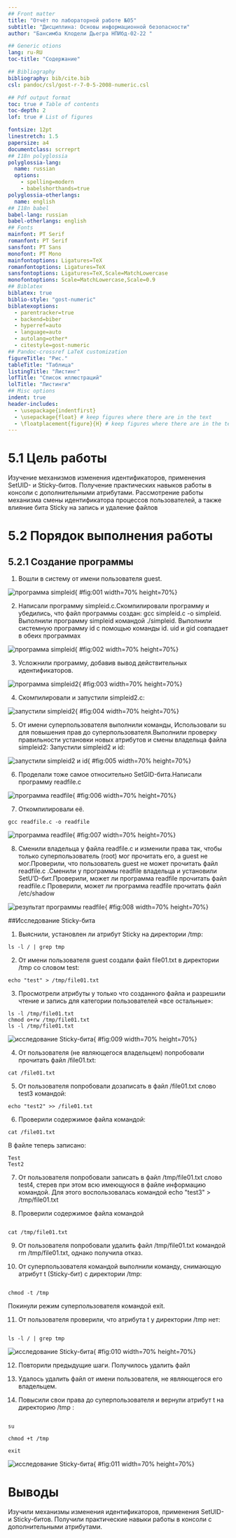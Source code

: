 ```yaml
---
## Front matter
title: "Отчёт по лабораторной работе №05"
subtitle: "Дисциплина: Основы информационной безопасности"
author: "Бансимба Клодели Дьегра НПИбд-02-22 "

## Generic otions
lang: ru-RU
toc-title: "Содержание"

## Bibliography
bibliography: bib/cite.bib
csl: pandoc/csl/gost-r-7-0-5-2008-numeric.csl

## Pdf output format
toc: true # Table of contents
toc-depth: 2
lof: true # List of figures

fontsize: 12pt
linestretch: 1.5
papersize: a4
documentclass: scrreprt
## I18n polyglossia
polyglossia-lang:
  name: russian
  options:
	- spelling=modern
	- babelshorthands=true
polyglossia-otherlangs:
  name: english
## I18n babel
babel-lang: russian
babel-otherlangs: english
## Fonts
mainfont: PT Serif
romanfont: PT Serif
sansfont: PT Sans
monofont: PT Mono
mainfontoptions: Ligatures=TeX
romanfontoptions: Ligatures=TeX
sansfontoptions: Ligatures=TeX,Scale=MatchLowercase
monofontoptions: Scale=MatchLowercase,Scale=0.9
## Biblatex
biblatex: true
biblio-style: "gost-numeric"
biblatexoptions:
  - parentracker=true
  - backend=biber
  - hyperref=auto
  - language=auto
  - autolang=other*
  - citestyle=gost-numeric
## Pandoc-crossref LaTeX customization
figureTitle: "Рис."
tableTitle: "Таблица"
listingTitle: "Листинг"
lofTitle: "Список иллюстраций"
lolTitle: "Листинги"
## Misc options
indent: true
header-includes:
  - \usepackage{indentfirst}
  - \usepackage{float} # keep figures where there are in the text
  - \floatplacement{figure}{H} # keep figures where there are in the text
---
```


#  5.1 Цель работы

Изучение механизмов изменения идентификаторов, применения SetUID- и Sticky-битов. Получение практических навыков работы в консоли с дополнительными атрибутами. Рассмотрение работы механизма смены идентификатора процессов пользователей, а также влияние бита Sticky на запись и удаление файлов

# 5.2 Порядок выполнения работы
## 5.2.1 Создание программы

1.	Вошли в систему от имени пользователя guest.

![программа simpleid](image/1.jpg){ #fig:001 width=70% height=70%}

2.	Написали программу simpleid.c.Скомпилировали программу и убедились, что файл программы создан: gcc simpleid.c -o simpleid. Выполнили программу simpleid командой ./simpleid. Выполнили системную программу id с помощью команды id. uid и gid совпадает в обеих программах

![программа simpleid](image/2.jpg){ #fig:002 width=70% height=70%}

3.	Усложнили программу, добавив вывод действительных идентификаторов.

![программа simpleid2](image/6.jpg){ #fig:003 width=70% height=70%}

4.	Скомпилировали и запустили simpleid2.c: 

![запустили simpleid2](image/7.jpg){ #fig:004 width=70% height=70%}

5.	От имени суперпользователя выполнили команды, Использовали su для повышения прав до суперпользователя.Выполнили проверку правильности установки новых атрибутов и смены владельца файла simpleid2:
Запустили simpleid2 и id:

![запустили simpleid2 и id](image/11.jpg){ #fig:005 width=70% height=70%}

6.	Проделали тоже самое относительно SetGID-бита.Написали программу readfile.c

![программа readfile](image/13.jpg){ #fig:006 width=70% height=70%}


7. Откомпилировали её.

```
gcc readfile.c -o readfile
```
![программа readfile](image/14.jpg){ #fig:007 width=70% height=70%}

8. Сменили владельца у файла readfile.c и изменили права так, чтобы только суперпользователь (root) мог прочитать его, a guest не мог.Проверили, что пользователь guest не может прочитать файл readfile.c .Сменили у программы readfile владельца и установили SetU’D-бит.Проверили, может ли программа readfile прочитать файл readfile.c Проверили, может ли программа readfile прочитать файл /etc/shadow

![результат программы readfile](image/19.jpg){ #fig:008 width=70% height=70%}


##Исследование Sticky-бита
1.	Выяснили, установлен ли атрибут Sticky на директории /tmp:

```
ls -l / | grep tmp
```

2.	От имени пользователя guest создали файл file01.txt в директории /tmp со словом test:

```
echo "test" > /tmp/file01.txt
```

3.	Просмотрели атрибуты у только что созданного файла и разрешили чтение и запись для категории пользователей «все остальные»:

```
ls -l /tmp/file01.txt
chmod o+rw /tmp/file01.txt
ls -l /tmp/file01.txt
```

![исследование Sticky-бита](image/3b.jpg){ #fig:009 width=70% height=70%}


4.	От пользователя (не являющегося владельцем) попробовали прочитать файл /file01.txt:

```
cat /file01.txt

```

5.	От пользователя попробовали дозаписать в файл /file01.txt слово test3 командой:

```
echo "test2" >> /file01.txt
```

6.	Проверили содержимое файла командой:

```
cat /file01.txt
```

В файле теперь записано:
```
Test
Test2

```

7.	От пользователя попробовали записать в файл /tmp/file01.txt слово test4, стерев при этом всю имеющуюся в файле информацию командой. Для этого воспользовалась командой echo "test3" > /tmp/file01.txt

8.	Проверили содержимое файла командой

```

cat /tmp/file01.txt

```

9.	От пользователя попробовали удалить файл /tmp/file01.txt командой rm /tmp/file01.txt, однако получила отказ.

10.	От суперпользователя командой выполнили команду, снимающую атрибут t (Sticky-бит) с директории /tmp:

```

chmod -t /tmp

```

Покинули режим суперпользователя командой exit.

11.	От пользователя  проверили, что атрибута t у директории /tmp нет:

```

ls -l / | grep tmp

```
![исследование Sticky-бита](image/11b.jpg){ #fig:010 width=70% height=70%}


12.	Повторили предыдущие шаги. Получилось удалить файл

13.	Удалось удалить файл от имени пользователя, не являющегося его владельцем.

14.	Повысили свои права до суперпользователя и вернули атрибут t на директорию /tmp :

```

su

chmod +t /tmp

exit

```

![исследование Sticky-бита](image/15.jpg){ #fig:011 width=70% height=70%}



# Выводы

Изучили механизмы изменения идентификаторов, применения SetUID- и Sticky-битов. Получили практические навыки работы в консоли с дополнительными атрибутами.


